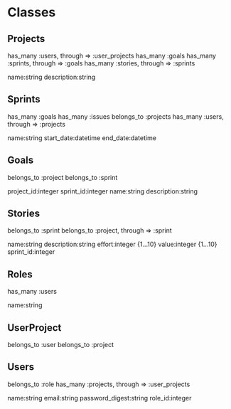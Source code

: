 # Classes

## Projects

has_many :users, through => :user_projects
has_many :goals
has_many :sprints, through => :goals
has_many :stories, through => :sprints

name:string
description:string

## Sprints

has_many :goals
has_many :issues
belongs_to :projects
has_many :users, through => :projects

name:string
start_date:datetime
end_date:datetime

## Goals

belongs_to :project
belongs_to :sprint

project_id:integer
sprint_id:integer
name:string
description:string

## Stories

belongs_to :sprint
belongs_to :project, through => :sprint

name:string
description:string
effort:integer {1...10}
value:integer {1...10}
sprint_id:integer

## Roles

has_many :users

name:string

## UserProject

belongs_to :user
belongs_to :project

## Users

belongs_to :role
has_many :projects, through => :user_projects

name:string
email:string
password_digest:string
role_id:integer
